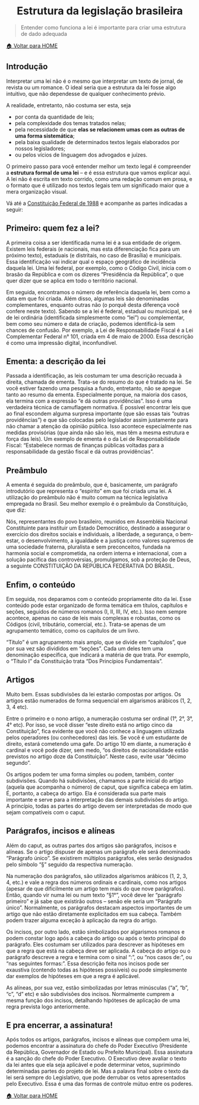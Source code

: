 <h1 align="center">Estrutura da legislação brasileira</h1>

> Entender como funciona a lei é importante para criar uma estrutura de dado adequada

[🏠 Voltar para HOME](../README.md)




## Introdução
Interpretar uma lei não é o mesmo que interpretar um texto de jornal, de revista ou um romance. O ideal seria que a estrutura da lei fosse algo intuitivo, que não dependesse de qualquer conhecimento prévio.

A realidade, entretanto, não costuma ser esta, seja 
- por conta da quantidade de leis; 
- pela complexidade dos temas tratados nelas; 
- pela necessidade de que **elas se relacionem umas com as outras de uma forma sistemática**; 
- pela baixa qualidade de determinados textos legais elaborados por nossos legisladores; 
- ou pelos vícios de linguagem dos advogados e juízes. 

O primeiro passo para você entender melhor um texto legal é compreender a **estrutura formal de uma lei** – e é essa estrutura que vamos explicar aqui. A lei não é escrita em texto corrido, como uma redação comum em prosa, e o formato que é utilizado nos textos legais tem um significado maior que a mera organização visual.


Vá até a [Constituição Federal de 1988](http://www.planalto.gov.br/ccivil_03/constituicao/constituicao.htm) e acompanhe as partes indicadas a seguir:


## Primeiro: quem fez a lei?
A primeira coisa a ser identificada numa lei é a sua entidade de origem. Existem leis federais (e nacionais, mas esta diferenciação fica para um próximo texto), estaduais (e distritais, no caso de Brasília) e municipais. Essa identificação vai indicar qual o espaço geográfico de incidência daquela lei. Uma lei federal, por exemplo, como o Código Civil, inicia com o brasão da República e com os dizeres “Presidência da República”, o que quer dizer que se aplica em todo o território nacional.

Em seguida, encontramos o número de referência daquela lei, bem como a data em que foi criada. Além disso, algumas leis são denominadas complementares, enquanto outras não (o porquê desta diferença você confere neste texto). Sabendo se a lei é federal, estadual ou municipal, se é de lei ordinária (identificada simplesmente como “lei”) ou complementar, bem como seu número e data de criação, podemos identificá-la sem chances de confusão. Por exemplo, a Lei de Responsabilidade Fiscal é a Lei Complementar Federal n° 101, criada em 4 de maio de 2000. Essa descrição é como uma impressão digital, inconfundível.

## Ementa: a descrição da lei
Passada a identificação, as leis costumam ter uma descrição recuada à direita, chamada de ementa. Trata-se do resumo do que é tratado na lei. Se você estiver fazendo uma pesquisa a fundo, entretanto, não se apegue tanto ao resumo da ementa. Especialmente porque, na maioria dos casos, ela termina com a expressão “e dá outras providências”. Isso é uma verdadeira técnica de camuflagem normativa. É possível encontrar leis que ao final escondem alguma surpresa importante (que são essas tais “outras providências”) e que são colocadas pelo legislador assim justamente para não chamar a atenção da opinião pública. Isso acontece especialmente nas medidas provisórias (que ainda não são leis, mas têm a mesma estrutura e força das leis). Um exemplo de ementa é o da Lei de Responsabilidade Fiscal: “Estabelece normas de finanças públicas voltadas para a responsabilidade da gestão fiscal e dá outras providências”.

## Preâmbulo
A ementa é seguida do preâmbulo, que é, basicamente, um parágrafo introdutório que representa o “espírito” em que foi criada uma lei. A utilização do preâmbulo não é muito comum na técnica legislativa empregada no Brasil. Seu melhor exemplo é o preâmbulo da Constituição, que diz:


Nós, representantes do povo brasileiro, reunidos em Assembléia Nacional Constituinte para instituir um Estado Democrático, destinado a assegurar o exercício dos direitos sociais e individuais, a liberdade, a segurança, o bem-estar, o desenvolvimento, a igualdade e a justiça como valores supremos de uma sociedade fraterna, pluralista e sem preconceitos, fundada na harmonia social e comprometida, na ordem interna e internacional, com a solução pacífica das controvérsias, promulgamos, sob a proteção de Deus, a seguinte CONSTITUIÇÃO DA REPÚBLICA FEDERATIVA DO BRASIL.

## Enfim, o conteúdo
Em seguida, nos deparamos com o conteúdo propriamente dito da lei. Esse conteúdo pode estar organizado de forma temática em títulos, capítulos e seções, seguidos de números romanos (I, II, III, IV, etc.). Isso nem sempre acontece, apenas no caso de leis mais complexas e robustas, como os Códigos (civil, tributário, comercial, etc.). Trata-se apenas de um agrupamento temático, como os capítulos de um livro.

“Título” é um agrupamento mais amplo, que se divide em “capítulos”, que por sua vez são divididos em “seções”. Cada um deles tem uma denominação específica, que indicará a matéria de que trata. Por exemplo, o “Título I” da Constituição trata “Dos Princípios Fundamentais”.

## Artigos
Muito bem. Essas subdivisões da lei estarão compostas por artigos. Os artigos estão numerados de forma sequencial em algarismos arábicos (1, 2, 3, 4 etc).

Entre o primeiro e o nono artigo, a numeração costuma ser ordinal (1°, 2°, 3°, 4° etc). Por isso, se você disser “este direito está no artigo cinco da Constituição”, fica evidente que você não conhece a linguagem utilizada pelos operadores (ou conhecedores) das leis. Se você é um estudante de direito, estará cometendo uma gafe. Do artigo 10 em diante, a numeração é cardinal e você pode dizer, sem medo, “os direitos de nacionalidade estão previstos no artigo doze da Constituição”. Neste caso, evite usar “décimo segundo”.

Os artigos podem ter uma forma simples ou podem, também, conter subdivisões. Quando há subdivisões, chamamos a parte inicial do artigo (aquela que acompanha o número) de caput, que significa cabeça em latim. É, portanto, a cabeça do artigo. Ela é considerada sua parte mais importante e serve para a interpretação das demais subdivisões do artigo. A princípio, todas as partes do artigo devem ser interpretadas de modo que sejam compatíveis com o caput.

## Parágrafos, incisos e alíneas
Além do caput, as outras partes dos artigos são parágrafos, incisos e alíneas. Se o artigo dispuser de apenas um parágrafo ele será denominado “Parágrafo único”. Se existirem múltiplos parágrafos, eles serão designados pelo símbolo “§” seguido da respectiva numeração.

Na numeração dos parágrafos, são utilizados algarismos arábicos (1, 2, 3, 4, etc.) e vale a regra dos números ordinais e cardinais, como nos artigos (apesar de que dificilmente um artigo tem mais do que nove parágrafos). Então, quando vir numa lei ou num texto “§1°”, você deve ler “parágrafo primeiro” e já sabe que existirão outros – senão ele seria um “Parágrafo único”. Normalmente, os parágrafos destacam aspectos importantes de um artigo que não estão diretamente explicitados em sua cabeça. Também podem trazer alguma exceção à aplicação da regra do artigo.

Os incisos, por outro lado, estão simbolizados por algarismos romanos e podem constar logo após a cabeça do artigo ou após o texto principal do parágrafo. Eles costumam ser utilizados para descrever as hipóteses em que a regra que está na cabeça deve ser aplicada. A cabeça do artigo ou o parágrafo descreve a regra e termina com o sinal “:”, ou “nos casos de:”, ou “nas seguintes formas:”. Essa descrição feita nos incisos pode ser exaustiva (contendo todas as hipóteses possíveis) ou pode simplesmente dar exemplos de hipóteses em que a regra é aplicável.

As alíneas, por sua vez, estão simbolizadas por letras minúsculas (“a”, “b”, “c”, “d” etc) e são subdivisões dos incisos. Normalmente cumprem a mesma função dos incisos, detalhando hipóteses de aplicação de uma regra prevista logo anteriormente.

## E pra encerrar, a assinatura!
Após todos os artigos, parágrafos, incisos e alíneas que compõem uma lei, podemos encontrar a assinatura do chefe do Poder Executivo (Presidente da República, Governador de Estado ou Prefeito Municipal). Essa assinatura é a sanção do chefe do Poder Executivo. O Executivo deve avaliar o texto da lei antes que ela seja aplicável e pode determinar vetos, suprimindo determinadas partes do projeto de lei. Mas a palavra final sobre o texto da lei será sempre do Legislativo, que pode derrubar os vetos apresentados pelo Executivo. Essa é uma das formas de controle mútuo entre os poderes.




[🏠 Voltar para HOME](../README.md)
